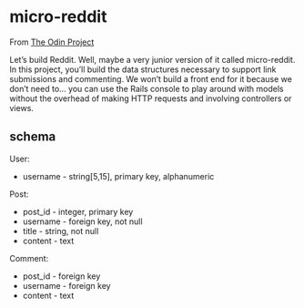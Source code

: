 # micro-reddit

From [The Odin Project](https://www.theodinproject.com/lessons/ruby-on-rails-micro-reddit)

Let’s build Reddit. Well, maybe a very junior version of it called micro-reddit. In this project, you’ll build the data structures necessary to support link submissions and commenting. We won’t build a front end for it because we don’t need to… you can use the Rails console to play around with models without the overhead of making HTTP requests and involving controllers or views.

## schema

User:

- username - string[5,15], primary key, alphanumeric

Post:

- post_id - integer, primary key
- username - foreign key, not null
- title - string, not null
- content - text

Comment:

- post_id - foreign key
- username - foreign key
- content - text